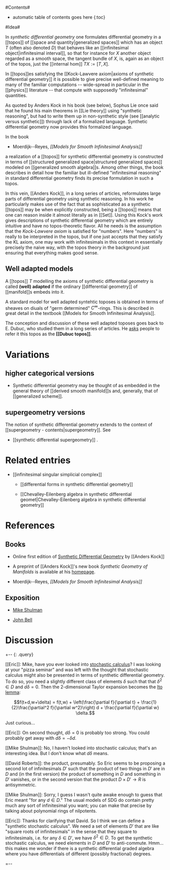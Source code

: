 #Contents#

* automatic table of contents goes here
{:toc}

#Idea#

In _synthetic differential geometry_ one formulates differential geometry in a [[topos]] of [[space and quantity|generalized spaces]] which has an object $T$ (often also denoted $D$) that behaves like an [[infinitesimal object|infinitesimal interval]], so that for instance for $X$ another object regarded as a smooth space, the tangent bundle of $X$, is, again as an object of the topos, just the [[internal hom]] $T X := [T,X]$.

In [[topos]]es satisfying the [[Kock-Lawvere axiom|axioms of synthetic differential geometry]] it is possible to give precise well-defined meaning to many of the familiar computations -- wide-spread in particular in the [[physics]] literature -- that compute with supposedly "infinitesimal" quantities.

As quoted by Anders Kock in his book (see below), Sophus Lie once said that he found his main theorems in [[Lie theory]] using "synthetic reasoning", but had to write them up in non-synthetic style (see [[analytic versus synthetic]]) through lack of a formalized language.  Synthetic differential geometry now provides this formalized language.

In the book

* Moerdijk--Reyes, _[[Models for Smooth Infinitesimal Analysis]]_ 

a realization of a [[topos]] for synthetic differential geometry is constructed in terms of [[structured generalized space|structured generalized spaces]] modeled on [[generalized smooth algebra]]s. Among other things, the book describes in detail how the familiar but ill-defined "infinitesimal reasoning" in standard differential geometry finds its precise formulation in such a topos.

In this vein, [[Anders Kock]], in a long series of articles, reformulates large parts of differential geometry using synthetic reasoning. In his work he particularly makes use of the fact that as sophisticated as a synthetic [[topos]] may be when explicitly constructed, being a [[topos]] means that one can reason inside it almost literally as in [[Set]]. Using this Kock's work gives descriptions of synthetic differential geometry which are entirely intuitive and have no topos-theoretic flavor. All he needs is the assumption that the _Kock-Lawvere axiom_ is satisfied for "numbers". Here "numbers" is really to be interpreted in the topos, but if one just accepts that they satisfy the KL axiom, one may work with infinitesimals in this context in essentially precisely the naive way, with the topos theory in the background just ensuring that everything makes good sense.

## Well adapted models ##

A [[topos]] $T$ modelling the axioms of synthetic differential geometry is called **(well) adapted** if the ordinary [[differential geometry]] of [[manifold]]s embeds into it. 

A standard model for well adapted syntehtic toposes is obtained in terms of sheaves on diuals of "germ determined" $C^\infty$-rings. This is described in great detail in the textbook [[Models for Smooth Infinitesimal Analysis]]. 

The conception and discussion of these well adapted toposes goes back to E. Dubuc, who studied them in a long series of articles. He <a href="http://north.ecc.edu/alsani/ct99-00(8-12)/msg00218.html">asks</a> people to refer it this topos as the **[[Dubuc topos]]**. 



# Variations #

## higher categorical versions ##

* Synthetic differential geometry may be thought of as embedded in the general theory of [[derived smooth manifold]]s and, generally, that of [[generalized scheme]].

## supergeometry  versions ##

The notion of synthetic differential geometry extends to the context of [[supergeometry - contents|supergeometry]]. See

* [[synthetic differential supergeometry]] .


# Related entries #

* [[infinitesimal singular simplicial complex]]

  * [[differential forms in synthetic differential geometry]]

  * [[Chevalley-Eilenberg algebra in synthetic differential geomet|Chevalley-Eilenberg algebra in synthetic differential geometry]]

# References #

## Books ##

*  Online first edition of [Synthetic Differential Geometry](http://home.imf.au.dk/kock/sdg99.pdf) by [[Anders Kock]]

*  A preprint of [[Anders Kock]]'s new book _Synthetic Geometry of Manifolds_ is available at his [homepage](http://home.imf.au.dk/kock/).

* Moerdijk--Reyes, _[[Models for Smooth Infinitesimal Analysis]]_ 


## Exposition ##

*  [Mike Shulman](http://www.math.uchicago.edu/~shulman/exposition/sdg/pizza-seminar.pdf)

*  [John Bell](http://publish.uwo.ca/~jbell/invitation%20to%20SIA.pdf)



# Discussion #

+-- {: .query}

[[Eric]]: Mike, have you ever looked into [stochastic calculus](http://en.wikipedia.org/wiki/It%C5%8D%27s_lemma)? I was looking at your "pizza seminar" and was left with the thought that stochastic calculus might also be presented in terms of synthetic differential geometry. To do so, you need a slightly different class of elements $\delta$ such that that $\delta^2\in D$ and $d\delta = 0$. Then the 2-dimensional Taylor expansion becomes the [Ito lemma](http://en.wikipedia.org/wiki/It%C5%8D%27s_lemma):

$$f(t+d,w+\delta) =  f(t,w) + \left(\frac{\partial f}{\partial t} + \frac{1}{2}\frac{\partial^2 f}{\partial w^2}\right) d + \frac{\partial f}{\partial w} \delta.$$

Just curious...

[[Eric]]: On second thought, $d\delta = 0$ is probably too strong. You could probably get away with $d\delta = -\delta d$.

[[Mike Shulman]]: No, I haven't looked into stochastic calculus; that's an interesting idea.  But I don't know what $d\delta$ means.

[[David Roberts]]: the product, presumably. So Eric seems to be proposing a second lot of infinitesimals $D'$ such that the product of two things in $D'$ are in $D$ and (in the first version) the product of something in $D$ and something in $D'$ vanishes, or in the second version that the product $D\times D' \to R$ is antisymmetric.

[[Mike Shulman]]: Sorry, I guess I wasn't quite awake enough to guess that Eric meant "for any $d\in D$."  The usual models of SDG do contain pretty much any sort of infinitesimal you want; you can make that precise by talking about polynomial rings of nilpotents.

[[Eric]]: Thanks for clarifying that David. So I think we can define a "synthetic stochastic calculus". We need a set of elements $D'$ that are like "square roots of infinitesimals" in the sense that they square to infinitesimals, i.e. for any $\delta\in D'$, we have $\delta^2\in D$. To get the synthetic stochastic calculus, we need elements in $D$ and $D'$ to anti-commute. Hmm... this makes me wonder if there is a synthetic differential graded algebra where you have differentials of different (possibly fractional) degrees.

=--
